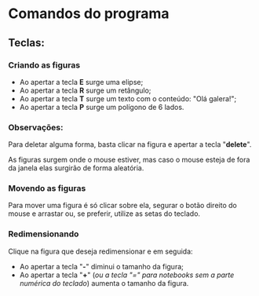 <h1>Comandos do programa</h1>

<h2>Teclas:</h2>

<h3>Criando as figuras</h3>

<ul>    
    <li>Ao apertar a tecla <b>E</b> surge uma elipse;</li>
    <li>Ao apertar a tecla <b>R</b> surge um retângulo;</li>
    <li>Ao apertar a tecla <b>T</b> surge um texto com o conteúdo: "Olá galera!";</li>
    <li>Ao apertar a tecla <b>P</b> surge um polígono de 6 lados.</li>
</ul>

<h3>Observações:</h3>

<p>Para deletar alguma forma, basta clicar na figura e apertar a tecla "<b>delete</b>".</p>

<p>As figuras surgem onde o mouse estiver, mas caso o mouse esteja de fora da janela elas surgirão de forma aleatória.</p>

<h3>Movendo as figuras</h3>

<p>Para mover uma figura é só clicar sobre ela, segurar o botão direito do mouse e arrastar ou, se preferir, utilize as setas do teclado.</p>

<h3>Redimensionando</h3>

<p>Clique na figura que deseja redimensionar e em seguida:</p>
<ul>    
    <li>Ao apertar a tecla "<b>-</b>" diminui o tamanho da figura;</li>
    <li>Ao apertar a tecla "<b>+</b>" (<i>ou a tecla "=" para notebooks sem a parte numérica do teclado</i>) aumenta o tamanho da figura.</li>
</ul>


